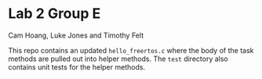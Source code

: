 # Lab 2 Group E
Cam Hoang, Luke Jones and Timothy Felt

This repo contains an updated `hello_freertos.c` where the body of the task methods are pulled out into helper methods. The `test` directory also contains unit tests for the helper methods.